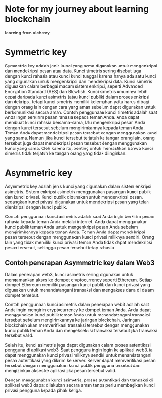 # Note for my journey about learning blockchain

learning from alchemy

# Symmetric key
Symmetric key adalah jenis kunci yang sama digunakan untuk mengenkripsi dan mendekripsi pesan atau data. Kunci simetris sering disebut juga dengan kunci rahasia atau kunci kunci tunggal karena hanya ada satu kunci yang digunakan untuk mengenkripsi dan mendekripsi data. 
Kunci simetris digunakan dalam berbagai macam sistem enkripsi, seperti Advanced Encryption Standard (AES) dan Blowfish. Kunci simetris umumnya lebih cepat daripada kunci asimetris (atau kunci publik) dalam proses enkripsi dan dekripsi, tetapi kunci simetris memiliki kelemahan yaitu harus dibagi dengan orang lain dengan cara yang aman sebelum dapat digunakan untuk berkomunikasi secara aman.
Contoh penggunaan kunci simetris adalah saat Anda ingin berkirim pesan rahasia kepada teman Anda. Anda dapat membuat kunci rahasia bersama-sama, lalu mengenkripsi pesan Anda dengan kunci tersebut sebelum mengirimkannya kepada teman Anda. Teman Anda dapat mendekripsi pesan tersebut dengan menggunakan kunci yang sama. Namun, jika kunci tersebut terjatuh ke tangan orang lain, orang tersebut juga dapat mendekripsi pesan tersebut dengan menggunakan kunci yang sama. Oleh karena itu, penting untuk memastikan bahwa kunci simetris tidak terjatuh ke tangan orang yang tidak diinginkan.

# Asymmetric key
Asymmetric key adalah jenis kunci yang digunakan dalam sistem enkripsi asimetris. Sistem enkripsi asimetris menggunakan pasangan kunci publik dan kunci privasi. Kunci publik digunakan untuk mengenkripsi pesan, sedangkan kunci privasi digunakan untuk mendekripsi pesan yang telah dienkripsi dengan kunci publik.

Contoh penggunaan kunci asimetris adalah saat Anda ingin berkirim pesan rahasia kepada teman Anda melalui internet. Anda dapat menggunakan kunci publik teman Anda untuk mengenkripsi pesan Anda sebelum mengirimkannya kepada teman Anda. Teman Anda dapat mendekripsi pesan tersebut dengan menggunakan kunci privasi miliknya sendiri. Orang lain yang tidak memiliki kunci privasi teman Anda tidak dapat mendekripsi pesan tersebut, sehingga pesan tersebut tetap rahasia.


## Contoh penerapan Asymmetric key dalam Web3

Dalam penerapan web3, kunci asimetris sering digunakan untuk mengamankan akses ke dompet cryptocurrency seperti Ethereum. Setiap dompet Ethereum memiliki pasangan kunci publik dan kunci privasi yang digunakan untuk menandatangani transaksi dan mengakses dana di dalam dompet tersebut.

Contoh penggunaan kunci asimetris dalam penerapan web3 adalah saat Anda ingin mengirim cryptocurrency ke dompet teman Anda. Anda dapat menggunakan kunci publik teman Anda untuk menandatangani transaksi tersebut sebelum mengirimkannya ke jaringan blockchain. Jaringan blockchain akan memverifikasi transaksi tersebut dengan menggunakan kunci publik teman Anda dan mengeksekusi transaksi tersebut jika transaksi tersebut valid.

Selain itu, kunci asimetris juga dapat digunakan dalam proses autentikasi pengguna di aplikasi web3. Saat pengguna ingin login ke aplikasi web3, ia dapat menggunakan kunci privasi miliknya sendiri untuk menandatangani pesan autentikasi yang dikirim ke server. Server dapat memverifikasi pesan tersebut dengan menggunakan kunci publik pengguna tersebut dan mengizinkan akses ke aplikasi jika pesan tersebut valid.

Dengan menggunakan kunci asimetris, proses autentikasi dan transaksi di aplikasi web3 dapat dilakukan secara aman tanpa perlu membagikan kunci privasi pengguna kepada pihak ketiga.